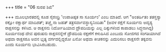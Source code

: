 +++
title = "06 ಸುರಪ ಶಿಖಿ"

+++
ಮೂಲಭಾರತದಲ್ಲಿ ಕೂಡ ಸೈರಂಧ್ರಿ 'ಉಪಾತಿಷ್ಠತ ಸಾ ಸೂರ್ಯಂ' ಎಂಬ ಮಾತಿದೆ. ಆಗ "ಅಂತರ್ಹಿತಂ ತತಸ್ತಸ್ಯಾ ರಕ್ಷೋ ರಕ್ಷಾರ್ಥ ಮಾದಿಶತ್; ತಚ್ಚೈ ನಾ ಜಹತ್ ತತ್ರಸರ್ವಾವಸ್ಥಾಸ್ವನಿಂದಿತಾ" (ಅವಳ ರಕ್ಷೆಗೆ ಸೂರ್ಯನು ಅದೃಶ್ಯ ರಾಕ್ಷಸನನ್ನು ಕಳಿಸಿದ. ಆ ರಾಕ್ಷಸನು ನಿರ್ದೋಷಿಯಾದ ದ್ರೌಪದಿಯನ್ನು ಎಲ್ಲ ದಿಕ್ಕುಗಳಿಂದ ಕಾಪಾಡಲು ಸಿದ್ಧನಾಗಿದ್ದ)  
ಸೂರ್ಯನಂಥ ದೇವ ಪುರುಷನು ರಾಕ್ಷಸನನ್ನೇಕೆ ದ್ರೌಪದಿಯ ರಕ್ಷಣೆಗೆ ಕಳುಹಿಸಿದ ಎಂಬುದು ಸೋಜಿಗದ ಸಂಗತಿಯಾಗಿದೆ ಅಥವಾ ರಾಕ್ಷಸರೂ ಅವನ ಭೃತ್ಯ ವರ್ಗದಲ್ಲಿದ್ದರೋ ಏನೋ ಅಥವಾ ಕೀಚಕನನ್ನು ಎದುರಿಸಲು ರಾಕ್ಷಸನೇ ತಕ್ಕವನು ಎಂದು ಸೂರ್ಯನು ಭಾವಿಸಿರಬಹುದು.